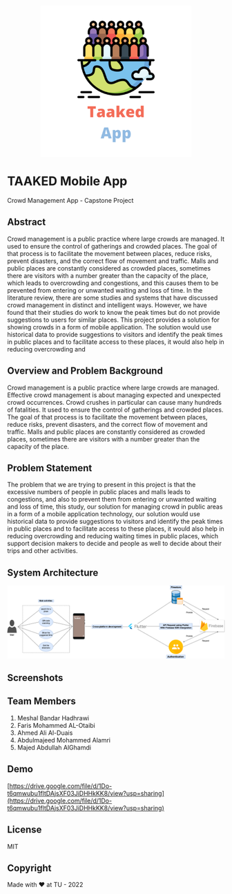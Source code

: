 <p align="center">
    <img align="center" src="https://raw.githubusercontent.com/farisc0de/TaakedApp/main/Taaked%20App%20Logo.png" height="350px" />
</p>

# TAAKED Mobile App

Crowd Management App - Capstone Project

## Abstract

Crowd management is a public practice where large crowds are managed. It used to ensure the control of gatherings and crowded places. The goal of that process is to facilitate the movement between places, reduce risks, prevent disasters, and the correct flow of movement and traffic. Malls and public places are constantly considered as crowded places, sometimes there are visitors with a number greater than the capacity of the place, which leads to overcrowding and congestions, and this causes them to be prevented from entering or unwanted waiting and loss of time. In the literature review, there are some studies and systems that have discussed crowd management in distinct and intelligent ways. However, we have found that their studies do work to know the peak times but do not provide suggestions to users for similar places. This project provides a solution for showing crowds in a form of mobile application. The solution would use historical data to provide suggestions to visitors and identify the peak times in public places and to facilitate access to these places, it would also help in reducing overcrowding and

## Overview and Problem Background

Crowd management is a public practice where large crowds are managed. Effective crowd management is about managing expected and unexpected crowd occurrences. Crowd crushes in particular can cause many hundreds of fatalities. It used to ensure the control of gatherings and crowded places. The goal of that process is to facilitate the movement between places, reduce risks, prevent disasters, and the correct flow of movement and traffic. Malls and public places are constantly considered as crowded places, sometimes there are visitors with a number greater than the capacity of the place.

## Problem Statement

The problem that we are trying to present in this project is that the excessive numbers of people in public places and malls leads to congestions, and also to prevent them from entering or unwanted waiting and loss of time, this study, our solution for managing crowd in public areas in a form of a mobile application technology, our solution would use historical data to provide suggestions to visitors and identify the peak times in public places and to facilitate access to these places, it would also help in reducing overcrowding and reducing waiting times in public places, which support decision makers to decide and people as well to decide about their trips and other activities.

## System Architecture

![System Architecture](https://raw.githubusercontent.com/farisc0de/TaakedApp/main/System%20Architecture.png)

## Screenshots

## Team Members

1. Meshal Bandar Hadhrawi
2. Faris Mohammed AL-Otaibi
3. Ahmed Ali Al-Duais
4. Abdulmajeed Mohammed Alamri
5. Majed Abdullah AlGhamdi

## Demo

[https://drive.google.com/file/d/1Do-t6qmwubu1fItDAjsXF03JiDHHkKK8/view?usp=sharing](https://drive.google.com/file/d/1Do-t6qmwubu1fItDAjsXF03JiDHHkKK8/view?usp=sharing)

## License

MIT

## Copyright

Made with ❤️ at TU - 2022
